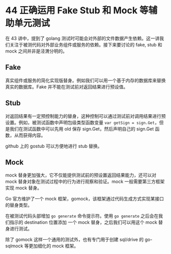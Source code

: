 # 44 正确运用 Fake Stub 和 Mock 等辅助单元测试

在 43 讲中，提到了 golang 测试时可能会对外部的文件数据产生依赖。这一讲我们关注于被测代码对外部业务组件或服务的依赖。接下来要讨论的 fake, stub 和 mock 之间并非是泾渭分明的。

## Fake

真实组件或服务的简化实现版替身。例如我们可以用一个基于内存的数据库来替换真实的数据库。Fake 并不能在测试前对返回结果进行预设值。

## Stub

对返回结果有一定预控制能力的替身，这种控制可以通过测试前对调用结果进行预设置。例如，被测试函数中声明包级类型函数变量 `var getSign = sign.Get`，但是我们在测试函数中可以先用 old 保存 sign.Get，然后声明自己的 sign.Get 函数，从而获得内容。

github 上的 gostub 可以方便地进行 stub 替换。

## Mock

mock 替身更加强大，它不仅能提供测试前的预设置返回结果能力，还可以对 mock 替身对象在测试过程中的行为进行观察和验证。mock 一般需要第三方框架实现 mock 替身。

Go 官方维护了一个 mock 框架，gomock，该框架通过代码生成方式实现某接口的替身类型。

在被测试代码头部增加 `go generate` 命令提示符。使用 `go generate` 之后会在我们指示的 destination 位置添加 一个 mock 替身，之后我们可以用这个 mock 替身进行测试。

除了 gomock 这样一个通用的测试外，也有专门用于创建 sql/drive 的 go-sqlmock 等更加细化的 mock 框架。



